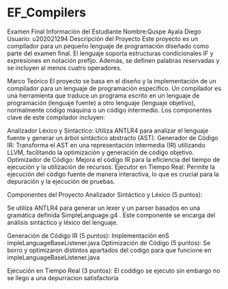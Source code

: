 # EF_Compilers

Examen Final 
Información del Estudiante
Nombre:Quspe Ayala Diego
Usuario: u202021294
Descripción del Proyecto
Este proyecto es un compilador para un pequeño lenguaje de programación diseñado como parte del examen final. El lenguaje soporta estructuras condicionales IF y expresiones en notación prefijo. Además, se definen palabras reservadas y se incluyen al menos cuatro operadores.

Marco Teórico
El proyecto se basa en el diseño y la implementación de un compilador para un lenguaje de programación específico. Un compilador es una herramienta que traduce un programa escrito en un lenguaje de programación (lenguaje fuente) a otro lenguaje (lenguaje objetivo), normalmente código máquina o un código intermedio. Los componentes clave de este compilador incluyen:

Analizador Léxico y Sintáctico: Utiliza ANTLR4 para analizar el lenguaje fuente y generar un árbol sintáctico abstracto (AST). Generador de Código IR: Transforma el AST en una representación intermedia (IR) utilizando LLVM, facilitando la optimización y generación de código objetivo. Optimizador de Código: Mejora el código IR para la eficiencia del tiempo de ejecución y la utilización de recursos. Ejecutor en Tiempo Real: Permite la ejecución del código fuente de manera interactiva, lo que es crucial para la depuración y la ejecución de pruebas.

Componentes del Proyecto
Analizador Sintáctico y Léxico (5 puntos):

Se utiliza ANTLR4 para generar un lexer y un parser basados en una gramática definida SimpleLanguage.g4  . Este componente se encarga del análisis sintáctico y léxico del lenguaje.

Generación de Código IR (5 puntos):
Implementación enS impleLanguageBaseListener.java
Optimización de Código (5 puntos):
Se borro y optimizaron distintos apartados del codigo para que funcione en impleLanguageBaseListener.java 

Ejecución en Tiempo Real (3 puntos):
El coddigo se ejecuto sin embargo no se llego a una depurracion satisfactoria
